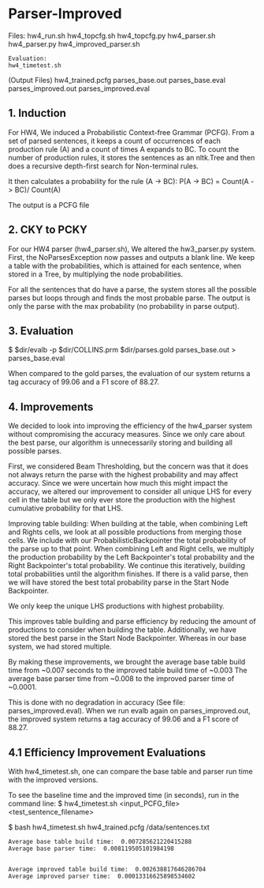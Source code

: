 # Parser-Improved


Files:
	hw4_run.sh
	hw4_topcfg.sh
	hw4_topcfg.py
	hw4_parser.sh
	hw4_parser.py
	hw4_improved_parser.sh

	Evaluation:
	hw4_timetest.sh

(Output Files)
	hw4_trained.pcfg
	parses_base.out
	parses_base.eval
	parses_improved.out
	parses_improved.eval

## 1. Induction

For HW4, We induced a Probabilistic Context-free Grammar (PCFG).
From a set of parsed sentences, it keeps a count of occurrences of each production rule (A) and a count of times A expands to BC.
To count the number of production rules, it stores the sentences as an nltk.Tree and then does a recursive depth-first search for Non-terminal rules.

It then calculates a probability for the rule (A -> BC):
 P(A -> BC) = Count(A -> BC)/ Count(A)

The output is a PCFG file

## 2. CKY to PCKY

For our HW4 parser (hw4_parser.sh), We altered the hw3_parser.py system.
First, the NoParsesException now passes and outputs a blank line.
We keep a table with the probabilities, which is attained for each sentence, when stored in a Tree, by multiplying the node probabilities.

For all the sentences that do have a parse, the system stores all the possible parses but loops through and finds the most probable parse.
The output is only the parse with the max probability (no probability in parse output).

## 3. Evaluation

$ $dir/evalb -p $dir/COLLINS.prm $dir/parses.gold parses_base.out > parses_base.eval

When compared to the gold parses, the evaluation of our system returns a tag accuracy of 99.06 and a F1 score of 88.27.

## 4. Improvements

We decided to look into improving the efficiency of the hw4_parser system without compromising the accuracy measures.
Since we only care about the best parse, our algorithm is unnecessarily storing and building all possible parses.

First, we considered Beam Thresholding, but the concern was that it does not always return the parse with the highest probability and may affect accuracy.
Since we were uncertain how much this might impact the accuracy, we altered our improvement to consider all unique LHS for every cell in the table but we only ever store the production with the highest cumulative probability for that LHS.

Improving table building:
When building at the table, when combining Left and Rights cells, we look at all possible productions from merging those cells.
We include with our ProbabilisticBackpointer the total probability of the parse up to that point.
When combining Left and Right cells, we multiply the production probability by the Left Backpointer's total probability and the Right Backpointer's total probability.
We continue this iteratively, building total probabilities until the algorithm finishes.
If there is a valid parse, then we will have stored the best total probability parse in the Start Node Backpointer.

We only keep the unique LHS productions with highest probability.

This improves table building and parse efficiency by reducing the amount of productions to consider when building the table.
Additionally, we have stored the best parse in the Start Node Backpointer. Whereas in our base system, we had stored multiple.

By making these improvements, we brought the average base table build time from ~0.007 seconds to the improved table build time of ~0.003
The average base parser time from ~0.008 to the improved parser time of ~0.0001.

This is done with no degradation in accuracy (See file: parses_improved.eval).
When we run evalb again on parses_improved.out, the improved system returns a tag accuracy of 99.06 and a F1 score of 88.27.


## 4.1 Efficiency Improvement Evaluations

With hw4_timetest.sh, one can compare the base table and parser run time with the improved versions.

To see the baseline time and the improved time (in seconds), run in the command line:
$ hw4_timetest.sh <input_PCFG_file> <test_sentence_filename>

$ bash hw4_timetest.sh hw4_trained.pcfg /data/sentences.txt

	Average base table build time:  0.007285621220415288
	Average base parser time:  0.008119505101984198


	Average improved table build time:  0.002638817646286704
	Average improved parser time:  0.00013316625898534602
